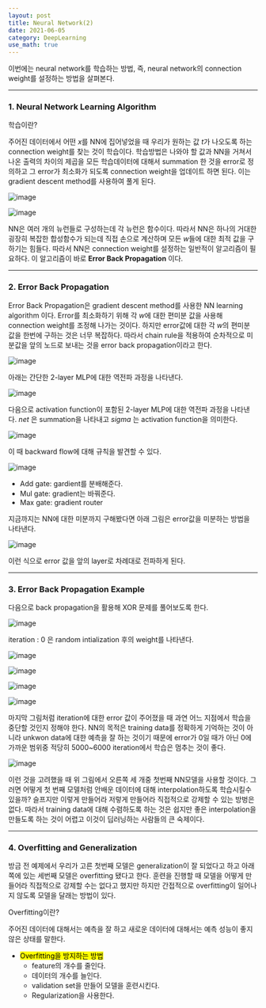 ```yaml
---
layout: post
title: Neural Network(2)
date: 2021-06-05
category: DeepLearning
use_math: true
---
```


이번에는 neural network를 학습하는 방법, 즉, neural network의 connection weight를 설정하는 방법을 살펴본다. 

---

### 1. Neural Network Learning Algorithm

학습이란? 

주어진 데이터에서 어떤 $x$를 NN에 집어넣었을 때 우리가 원하는 값 $t$가 나오도록 하는 connection weight를 찾는 것이 학습이다. 학습방법은 나와야 할 값과 NN을 거쳐서 나온 출력의 차이의 제곱을 모든 학습데이터에 대해서 summation 한 것을 error로 정의하고 그 error가 최소화가 되도록 connection weight을 업데이트 하면 된다. 이는 gradient descent method를 사용하여 풀게 된다.

![image](https://user-images.githubusercontent.com/61526722/120887237-a3914780-c62c-11eb-8e4e-5b9e805ad445.png)

![image](https://user-images.githubusercontent.com/61526722/120887250-adb34600-c62c-11eb-9331-27344f853cbb.png)

NN은 여러 개의 뉴런들로 구성하는데 각 뉴런은 함수이다. 따라서 NN은 하나의 거대한 굉장히 복잡한 합성함수가 되는데 직접 손으로 계산하며 모든 $w$들에 대한 최적 값을 구하기는 힘들다. 따라서 NN은 connection weight를 설정하는 일반적이 알고리즘이 필요하다. 이 알고리즘이 바로 **Error Back Propagation** 이다. 

---

### 2. Error Back Propagation

Error Back Propagation은 gradient descent method를 사용한 NN learning algorithm 이다. Error를 최소화하기 위해 각 $w$에 대한 편미분 값을 사용해 connection weight를 조정해 나가는 것이다. 하지만 error값에 대한 각 $w$의 편미분 값을 한번에 구하는 것은 너무 복잡하다. 따라서 chain rule을 적용하여 순차적으로 미분값을 앞의 노드로 보내는 것을 error back propagation이라고 한다.

![image](https://user-images.githubusercontent.com/61526722/120887843-1b14a600-c630-11eb-94c8-1079e29018dc.png)

아래는 간단한 2-layer MLP에 대한 역전파 과정을 나타낸다.

![image](https://user-images.githubusercontent.com/61526722/120888077-611e3980-c631-11eb-87dd-747434770945.png)

다음으로 activation function이 포함된 2-layer MLP에 대한 역전파 과정을 나타낸다. _net_ 은 summation을 나타내고 $sigma$ 는 activation function을 의미한다.

![image](https://user-images.githubusercontent.com/61526722/120887972-e1906a80-c630-11eb-89ec-2b42cb5c23c5.png)

이 때 backward flow에 대해 규칙을 발견할 수 있다.

![image](https://user-images.githubusercontent.com/61526722/120888030-1997ad80-c631-11eb-9ae6-cd6ea0e7f585.png)

- Add gate: gardient를 분배해준다.
- Mul gate: gradient는 바꿔준다.
- Max gate: gradient router

지금까지는 NN에 대한 미분까지 구해봤다면 아래 그림은 error값을 미분하는 방법을 나타낸다.  

![image](https://user-images.githubusercontent.com/61526722/120888131-ae9aa680-c631-11eb-9466-05bfb87a53b4.png)

이런 식으로 error 값을 앞의 layer로 차례대로 전파하게 된다.

---

### 3. Error Back Propagation Example

다음으로 back propagation을 활용해 XOR 문제를 풀어보도록 한다.

![image](https://user-images.githubusercontent.com/61526722/120890454-b6f8de80-c63d-11eb-930c-27f03b316bb3.png)

iteration : 0 은 random intialization 후의 weight를 나타낸다.

![image](https://user-images.githubusercontent.com/61526722/120890497-02ab8800-c63e-11eb-9f28-011e1d65937e.png)

![image](https://user-images.githubusercontent.com/61526722/120890541-57e79980-c63e-11eb-80e3-eafaff78e454.png)

![image](https://user-images.githubusercontent.com/61526722/120890593-ca587980-c63e-11eb-8c5b-7acd5141cf86.png)

![image](https://user-images.githubusercontent.com/61526722/120890633-10add880-c63f-11eb-8ba6-4e884a207ab1.png)

마지막 그림처럼 iteration에 대한 error 값이 주어졌을 때 과연 어느 지점에서 학습을 중단할 것인지 정해야 한다. NN의 목적은 training data를 정확하게 기억하는 것이 아니라 unkwon data에 대한 예측을 잘 하는 것이기 때문에 error가 0일 때가 아닌 0에 가까운 범위중 적당히 5000~6000 iteration에서 학습은 멈추는 것이 좋다. 

![image](https://user-images.githubusercontent.com/61526722/120890893-92eacc80-c640-11eb-98da-e4c36fe88548.png)

이런 것을 고려했을 때 위 그림에서 오른쪽 세 개중 첫번째 NN모델을 사용할 것이다. 그러면 어떻게 첫 번째 모델처럼 안배운 데이터에 대해 interpolation하도록 학습시킬수 있을까? 슬프지만 이렇게 만들어라 저렇게 만들어라 직접적으로 강제할 수 있는 방벙은 없다. 따라서 training data에 대해 수렴하도록 하는 것은 쉽지만 좋은 interpolation을 만들도록 하는 것이 어렵고 이것이 딥러닝하는 사람들의 큰 숙제이다.

---

### 4. Overfitting and Generalization

방금 전 예제에서 우리가 고른 첫번째 모델은 generalization이 잘 되었다고 하고 아래쪽에 있는 세번째 모델은 overfitting 됐다고 한다. 훈련을 진행할 때 모델을 어떻게 만들어라 직접적으로 강제할 수는 없다고 했지만 하지만 간접적으로 overfitting이 일어나지 않도록 모델을 달래는 방법이 있다.

Overfitting이란?

주어진 데이터에 대해서는 예측을 잘 하고 새로운 데이터에 대해서는 예측 성능이 좋지 않은 상태를 말한다.


+ <mark>Overfitting을 방지하는 방법</mark>
  - feature의 개수를 줄인다.
  - 데이터의 개수를 늘인다.
  - validation set을 만들어 모델을 훈련시킨다.
  - Regularization을 사용한다.

